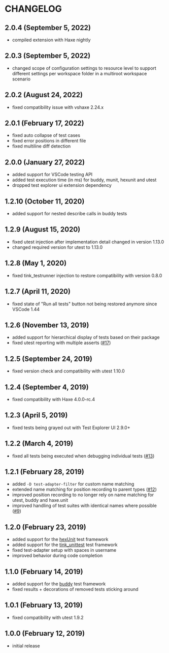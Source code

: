 # CHANGELOG

## 2.0.4 (September 5, 2022)

- compiled extension with Haxe nightly

## 2.0.3 (September 5, 2022)

- changed scope of configuration settings to resource level to support different settings per workspace folder in a multiroot workspace scenario

## 2.0.2 (August 24, 2022)

- fixed compatibility issue with vshaxe 2.24.x

## 2.0.1 (February 17, 2022)

- fixed auto collapse of test cases
- fixed error positions in different file
- fixed multiline diff detection

## 2.0.0 (January 27, 2022)

- added support for VSCode testing API
- added test execution time (in ms) for buddy, munit, hexunit and utest
- dropped test explorer ui extension dependency

## 1.2.10 (October 11, 2020)

- added support for nested describe calls in buddy tests

## 1.2.9 (August 15, 2020)

- fixed utest injection after implementation detail changed in version 1.13.0
- changed required version for utest to 1.13.0

## 1.2.8 (May 1, 2020)

- fixed tink_testrunner injection to restore compatibility with version 0.8.0

## 1.2.7 (April 11, 2020)

- fixed state of "Run all tests" button not being restored anymore since VSCode 1.44

## 1.2.6 (November 13, 2019)

- added support for hierarchical display of tests based on their package
- fixed utest reporting with multiple asserts ([#17](https://github.com/vshaxe/haxe-test-adapter/issues/17))

## 1.2.5 (September 24, 2019)

- fixed version check and compatibility with utest 1.10.0

## 1.2.4 (September 4, 2019)

- fixed compatibility with Haxe 4.0.0-rc.4

## 1.2.3 (April 5, 2019)

- fixed tests being grayed out with Test Explorer UI 2.9.0+

## 1.2.2 (March 4, 2019)

- fixed all tests being executed when debugging individual tests ([#13](https://github.com/vshaxe/haxe-test-adapter/pull/13))

## 1.2.1 (February 28, 2019)

- added `-D test-adapter-filter` for custom name matching
- extended name matching for position recording to parent types ([#12](https://github.com/vshaxe/haxe-test-adapter/pull/12))
- improved position recording to no longer rely on name matching for utest, buddy and haxe.unit
- improved handling of test suites with identical names where possible ([#9](https://github.com/vshaxe/haxe-test-adapter/pull/9))

## 1.2.0 (February 23, 2019)

- added support for the [hexUnit](https://github.com/DoclerLabs/hexUnit) test framework
- added support for the [tink_unittest](https://github.com/haxetink/tink_unittest) test framework
- fixed test-adapter setup with spaces in username
- improved behavior during code completion

## 1.1.0 (February 14, 2019)

- added support for the [buddy](https://github.com/ciscoheat/buddy) test framework
- fixed results + decorations of removed tests sticking around

## 1.0.1 (February 13, 2019)

- fixed compatibility with utest 1.9.2

## 1.0.0 (February 12, 2019)

- initial release
